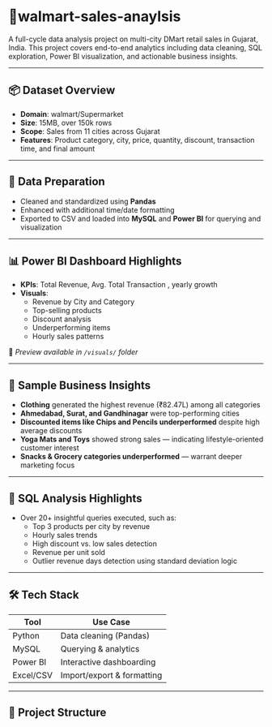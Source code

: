 # 🛒walmart-sales-anaylsis

A full-cycle data analysis project on multi-city DMart retail sales in Gujarat, India. This project covers end-to-end analytics including data cleaning, SQL exploration, Power BI visualization, and actionable business insights.

---

## 📦 Dataset Overview

- **Domain**: walmart/Supermarket
- **Size**: 15MB, over 150k  rows
- **Scope**: Sales from 11 cities across Gujarat  
- **Features**: Product category, city, price, quantity, discount, transaction time, and final amount

---

## 🧹 Data Preparation

- Cleaned and standardized using **Pandas**
- Enhanced with additional time/date formatting
- Exported to CSV and loaded into **MySQL** and **Power BI** for querying and visualization

---

## 📊 Power BI Dashboard Highlights

- **KPIs**: Total Revenue, Avg. Total Transaction , yearly growth
- **Visuals**:  
  - Revenue by City and Category  
  - Top-selling products  
  - Discount analysis  
  - Underperforming items  
  - Hourly sales patterns

📎 *Preview available in `/visuals/` folder*

---

## 🧠 Sample Business Insights

- **Clothing** generated the highest revenue (₹82.47L) among all categories
- **Ahmedabad, Surat, and Gandhinagar** were top-performing cities
- **Discounted items like Chips and Pencils underperformed** despite high average discounts
- **Yoga Mats and Toys** showed strong sales — indicating lifestyle-oriented customer interest
- **Snacks & Grocery categories underperformed** — warrant deeper marketing focus

---

## 📌 SQL Analysis Highlights

- Over 20+ insightful queries executed, such as:
  - Top 3 products per city by revenue
  - Hourly sales trends
  - High discount vs. low sales detection
  - Revenue per unit sold
  - Outlier revenue days detection using standard deviation logic

---

## 🛠 Tech Stack

| Tool        | Use Case                   |
|-------------|----------------------------|
| Python      | Data cleaning (Pandas)     |
| MySQL       | Querying & analytics       |
| Power BI    | Interactive dashboarding   |
| Excel/CSV   | Import/export & formatting |

---

## 📁 Project Structure


